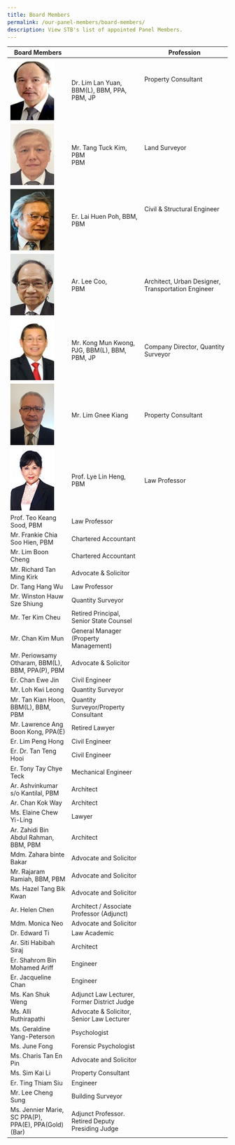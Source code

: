 ```yaml
---
title: Board Members
permalink: /our-panel-members/board-members/
description: View STB's list of appointed Panel Members.
---
```

| Board Members |  | Profession  |
| -------- | -------- | -------- |
![](/images/Our%20Panel%20Members/Board%20of%20Members/dr-lim-lan-yuan.jpg)| Dr. Lim Lan Yuan, <br>BBM(L), BBM, PPA, PBM,&nbsp;JP<br> | Property Consultant &nbsp; &nbsp; &nbsp; &nbsp;  &nbsp; &nbsp;&nbsp; &nbsp; &nbsp; &nbsp; &nbsp; &nbsp; &nbsp; &nbsp; &nbsp; &nbsp; &nbsp; &nbsp; &nbsp; &nbsp; &nbsp; &nbsp; &nbsp; &nbsp; &nbsp; &nbsp; &nbsp; &nbsp; &nbsp; &nbsp; &nbsp; &nbsp; &nbsp; &nbsp; &nbsp; &nbsp; &nbsp; &nbsp; &nbsp; &nbsp; &nbsp; &nbsp; &nbsp; &nbsp; &nbsp; &nbsp; &nbsp; &nbsp; &nbsp; &nbsp; &nbsp; &nbsp; &nbsp; &nbsp; &nbsp; &nbsp; &nbsp; &nbsp; &nbsp; &nbsp; &nbsp; &nbsp; &nbsp; &nbsp; &nbsp; &nbsp;  |
![](/images/Our%20Panel%20Members/Board%20of%20Members/mr-tang-tuck-kim.jpg)| Mr. Tang Tuck Kim, PBM <br>PBM <br> | Land Surveyor &nbsp; &nbsp; &nbsp; &nbsp;  &nbsp; &nbsp;&nbsp; &nbsp; &nbsp; &nbsp; &nbsp; &nbsp; &nbsp; &nbsp; &nbsp; &nbsp; &nbsp; &nbsp;&nbsp; &nbsp; &nbsp; &nbsp; &nbsp; &nbsp; &nbsp; &nbsp; &nbsp; &nbsp; &nbsp; &nbsp; &nbsp; &nbsp; &nbsp; &nbsp; &nbsp; &nbsp; &nbsp; &nbsp; &nbsp; &nbsp; &nbsp; &nbsp;&nbsp; &nbsp; &nbsp; &nbsp; &nbsp; &nbsp;    |
![](/images/Our%20Panel%20Members/Board%20of%20Members/mr-lai-huen-poh.jpg)| Er. Lai Huen Poh, BBM, PBM | Civil &amp; Structural Engineer &nbsp; &nbsp;  &nbsp; &nbsp;&nbsp; &nbsp; &nbsp; &nbsp; &nbsp; &nbsp; &nbsp; &nbsp; &nbsp; &nbsp; &nbsp; &nbsp;&nbsp; &nbsp; &nbsp; &nbsp; &nbsp; &nbsp; &nbsp; &nbsp; &nbsp; &nbsp; &nbsp; &nbsp; &nbsp; &nbsp; &nbsp; &nbsp; &nbsp; &nbsp; &nbsp; &nbsp; &nbsp; &nbsp; &nbsp; &nbsp; &nbsp; &nbsp; &nbsp; &nbsp; &nbsp; &nbsp; &nbsp; &nbsp; &nbsp; &nbsp; &nbsp; &nbsp; &nbsp; &nbsp; &nbsp; &nbsp; &nbsp; &nbsp; &nbsp; &nbsp; &nbsp; &nbsp; &nbsp; &nbsp; &nbsp; &nbsp; &nbsp; &nbsp; &nbsp; &nbsp;   |
![](/images/Our%20Panel%20Members/Board%20of%20Members/mr-lee-coo.jpg)| Ar. Lee Coo, <br>PBM<br> | Architect, Urban Designer, Transportation Engineer |
![](/images/Our%20Panel%20Members/Board%20of%20Members/mr-kong-mun-kwong.jpg)| Mr. Kong Mun Kwong,<br> PJG, BBM(L), BBM, PBM, JP<br> | Company Director, Quantity Surveyor |
![](/images/Our%20Panel%20Members/Board%20of%20Members/mr-lim-gnee-kiang.jpg)| Mr. Lim Gnee Kiang | Property Consultant |
![](/images/Our%20Panel%20Members/Board%20of%20Members/assoc-prof-lye_lin_heng-v2.jpg)| Prof. Lye Lin Heng, PBM | Law Professor |
| Prof. Teo Keang Sood, PBM | Law Professor |
| Mr. Frankie Chia Soo Hien, PBM | Chartered Accountant |
| Mr. Lim Boon Cheng | Chartered Accountant | 
| Mr. Richard Tan Ming Kirk | Advocate &amp; Solicitor |
| Dr. Tang Hang Wu | Law Professor | 
| Mr. Winston Hauw Sze Shiung | Quantity Surveyor | 
| Mr. Ter Kim Cheu | Retired Principal, Senior State Counsel | 
| Mr. Chan Kim Mun | General Manager (Property Management) |
| Mr. Periowsamy Otharam, BBM(L), BBM, PPA(P), PBM | Advocate &amp; Solicitor |
| Er. Chan Ewe Jin | Civil Engineer |
| Mr. Loh Kwi Leong | Quantity Surveyor | 
| Mr. Tan Kian Hoon, BBM(L), BBM, PBM | Quantity Surveyor/Property Consultant |
| Mr. Lawrence Ang Boon Kong, PPA(E) | Retired Lawyer |
| Er. Lim Peng Hong | Civil Engineer |
| Er. Dr. Tan Teng Hooi | Civil Engineer |
| Er. Tony Tay Chye Teck | Mechanical Engineer |
| Ar. Ashvinkumar s/o Kantilal, PBM | Architect |
| Ar. Chan Kok Way | Architect |
| Ms. Elaine Chew Yi-Ling | Lawyer |
| Ar. Zahidi Bin Abdul Rahman, BBM, PBM | Architect | 
| Mdm. Zahara binte Bakar | Advocate and Solicitor |
| Mr. Rajaram Ramiah, BBM, PBM | Advocate and Solicitor |
| Ms. Hazel Tang Bik Kwan | Advocate and Solicitor |
| Ar. Helen Chen | Architect / Associate Professor (Adjunct) |
| Mdm. Monica Neo | Advocate and Solicitor |
| Dr. Edward Ti | Law Academic |
| Ar. Siti Habibah Siraj | Architect |
| Er. Shahrom Bin Mohamed Ariff | Engineer |
| Er. Jacqueline Chan | Engineer |
| Ms. Kan Shuk Weng | Adjunct Law Lecturer, Former District Judge |
| Ms. Alli Ruthirapathi | Advocate &amp; Solicitor, Senior Law Lecturer |
| Ms. Geraldine Yang-Peterson | Psychologist | 
| Ms. June Fong | Forensic Psychologist |
| Ms. Charis Tan En Pin | Advocate and Solicitor |
| Ms. Sim Kai Li | Property Consultant |
| Er. Ting Thiam Siu | Engineer |
| Mr. Lee Cheng Sung | Building Surveyor | 
| Ms. Jennier Marie, SC PPA(P), PPA(E), PPA(Gold)(Bar) | Adjunct Professor. Retired Deputy Presiding Judge |